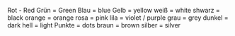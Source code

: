 Rot - Red
Grün = Green
Blau = blue
Gelb = yellow
weiß = white
shwarz = black
orange = orange
rosa = pink
lila = violet / purple
grau = grey
dunkel = dark
hell = light
Punkte = dots
braun = brown
silber = silver

